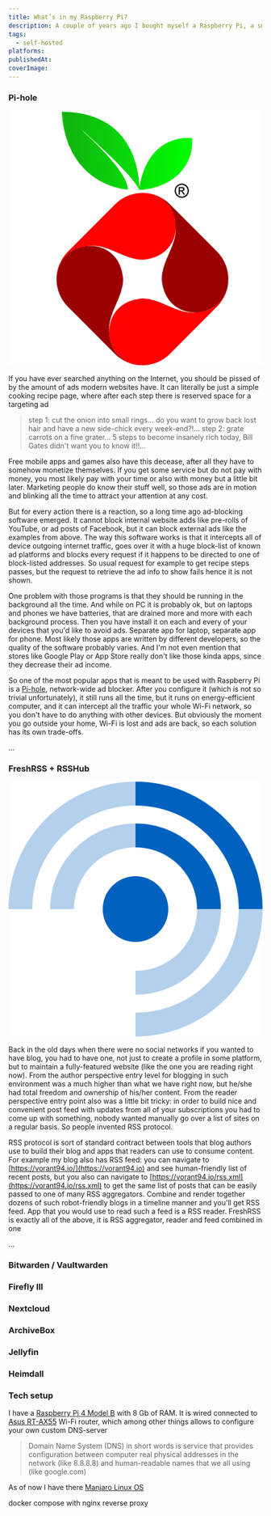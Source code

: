 ```yaml
---
title: What’s in my Raspberry Pi?
description: A couple of years ago I bought myself a Raspberry Pi, a small, energy-efficient, fully-functional computer that is often used for studying or hobbies. I am using it as a home server self-hosting some websites locally to have more control and flexibility over data and functionality of them. My Pi setup went through several iterations and is still evolving. I'd like to share with you the current state of it and future plans that I'm having. I think it really interesting in modern Everything-as-a-Service world to realize how many things we can still do by ourselves.
tags:
  - self-hosted
platforms:
publishedAt:
coverImage:
---
```


### Pi-hole

![Pi-Hole Logo](../attachments/what's-in-my-raspberry-pi/pi-hole-logo.png)

If you have ever searched anything on the Internet, you should be pissed of by the amount of ads modern websites have. It can literally be just a simple cooking recipe page, where after each step there is reserved space for a targeting ad

> step 1: cut the onion into small rings...
> do you want to grow back lost hair and have a new side-chick every week-end?!...
> step 2: grate carrots on a fine grater...
> 5 steps to become insanely rich today, Bill Gates didn't want you to know it!!...

Free mobile apps and games also have this decease, after all they have to somehow monetize themselves. If you get some service but do not pay with money, you most likely pay with your time or also with money but a little bit later. Marketing people do know their stuff well, so those ads are in motion and blinking all the time to attract your attention at any cost.

But for every action there is a reaction, so a long time ago ad-blocking software emerged. It cannot block internal website adds like pre-rolls of YouTube, or ad posts of Facebook, but it can block external ads like the examples from above. The way this software works is that it intercepts all of device outgoing internet traffic, goes over it with a huge block-list of known ad platforms and blocks every request if it happens to be directed to one of block-listed addresses. So usual request for example to get recipe steps passes, but the request to retrieve the ad info to show fails hence it is not shown.

One problem with those programs is that they should be running in the background all the time. And while on PC it is probably ok, but on laptops and phones we have batteries, that are drained more and more with each background process. Then you have install it on each and every of your devices that you'd like to avoid ads. Separate app for laptop, separate app for phone. Most likely those apps are written by different developers, so the quality of the software probably varies. And I'm not even mention that stores like Google Play or App Store really don't like those kinda apps, since they decrease their ad income.

So one of the most popular apps that is meant to be used with Raspberry Pi is a [Pi-hole](https://pi-hole.net/), network-wide ad blocker. After you configure it (which is not so trivial unfortunately), it still runs all the time, but it runs on energy-efficient computer, and it can intercept all the traffic your whole Wi-Fi network, so you don't have to do anything with other devices. But obviously the moment you go outside your home, Wi-Fi is lost and ads are back, so each solution has its own trade-offs.

...

### FreshRSS + RSSHub

![FreshRSS Logo](../attachments/what's-in-my-raspberry-pi/freshrss-logo.svg)

Back in the old days when there were no social networks if you wanted to have blog, you had to have one, not just to create a profile in some platform, but to maintain a fully-featured website (like the one you are reading right now). From the author perspective entry level for blogging in such environment was a much higher than what we have right now, but he/she had total freedom and ownership of his/her content. From the reader perspective entry point also was a little bit tricky: in order to build nice and convenient post feed with updates from all of your subscriptions you had to come up with something, nobody wanted manually go over a list of sites on a regular basis. So people invented RSS protocol.

RSS protocol is sort of standard contract between tools that blog authors use to build their blog and apps that readers can use to consume content. For example my blog also has RSS feed: you can navigate to [https://vorant94.io/](https://vorant94.io) and see human-friendly list of recent posts, but you also can navigate to [https://vorant94.io/rss.xml](https://vorant94.io/rss.xml) to get the same list of posts that can be easily passed to one of many RSS aggregators. Combine and render together dozens of such robot-friendly blogs in a timeline manner and you'll get RSS feed. App that you would use to read such a feed is a RSS reader. FreshRSS is exactly all of the above, it is RSS aggregator, reader and feed combined in one

...

### Bitwarden / Vaultwarden

### Firefly III

### Nextcloud

### ArchiveBox

### Jellyfin

### Heimdall

### Tech setup

I have a [Raspberry Pi 4 Model B](https://www.raspberrypi.com/products/raspberry-pi-4-model-b/) with 8 Gb of RAM. It is wired connected to [Asus RT-AX55](https://www.asus.com/networking-iot-servers/wifi-routers/all-series/rt-ax55/) Wi-Fi router, which among other things allows to configure your own custom DNS-server

> Domain Name System (DNS) in short words is service that provides configuration between computer real physical addresses in the network (like 8.8.8.8) and human-readable names that we all using (like google.com)

As of now I have there [Manjaro Linux OS](https://manjaro.org/)

docker compose with nginx reverse proxy
